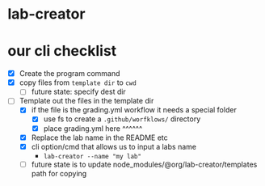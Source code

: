 # lab-creator

# our cli checklist

- [x] Create the program command
- [x] copy files from `template dir` to `cwd`
  - [ ] future state: specify dest dir
- [ ] Template out the files in the template dir
  - [x] if the file is the grading.yml workflow it needs a special folder
    - [x] use fs to create a `.github/worfklows/` directory
    - [x] place grading.yml here ^^^^^^
  - [x] Replace the lab name in the README etc
  - [x] cli option/cmd that allows us to input a labs name
    - `lab-creator --name "my lab"`
  - [ ] future state is to update node_modules/@org/lab-creator/templates path for copying
